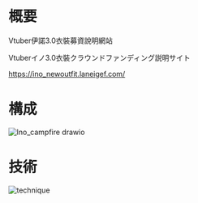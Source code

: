 # 概要

Vtuber伊諾3.0衣裝募資說明網站

Vtuberイノ3.0衣裝クラウンドファンディング説明サイト

https://ino_newoutfit.laneigef.com/

# 構成

![Ino_campfire  drawio](https://github.com/laneigef/Ino_campfire/assets/47784538/f8ddf2d7-0050-4bf8-9df9-b3fd29600b44)

# 技術

![technique](https://github.com/laneigef/Ino_campfire/assets/47784538/6bea5126-9862-4c83-b7d3-885f296c0d3e)
